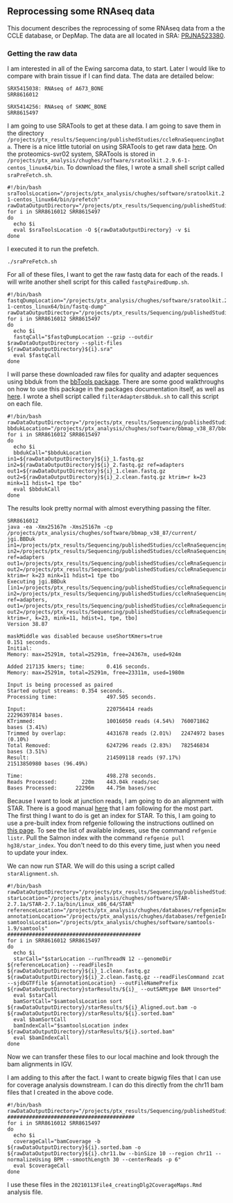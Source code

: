 ## Reprocessing some RNAseq data

This document describes the reprocessing of some RNAseq data from a the CCLE database, or DepMap. The data are all located in SRA: [PRJNA523380](https://www.ncbi.nlm.nih.gov/bioproject?term=PRJNA523380).

### Getting the raw data

I am interested in all of the Ewing sarcoma data, to start. Later I would like to compare with brain tissue if I can find data. The data are detailed below:

```
SRX5415038: RNAseq of A673_BONE
SRR8616012

SRX5414256: RNAseq of SKNMC_BONE
SRR8615497
```

I am going to use SRATools to get at these data. I am going to save them in the directory `/projects/ptx_results/Sequencing/publishedStudies/ccleRnaSequencingData`. There is a nice little tutorial on using SRATools to get raw data [here](https://www.biostars.org/p/111040/). On the proteomics-svr02 system, SRATools is stored in `/projects/ptx_analysis/chughes/software/sratoolkit.2.9.6-1-centos_linux64/bin`. To download the files, I wrote a small shell script called `sraPreFetch.sh`.

```shell
#!/bin/bash
sraToolsLocation="/projects/ptx_analysis/chughes/software/sratoolkit.2.9.6-1-centos_linux64/bin/prefetch"
rawDataOutputDirectory="/projects/ptx_results/Sequencing/publishedStudies/ccleRnaSequencingData/"
for i in SRR8616012 SRR8615497
do
  echo $i
  eval $sraToolsLocation -O ${rawDataOutputDirectory} -v $i
done
```

I executed it to run the prefetch.

```shell
./sraPreFetch.sh
```

For all of these files, I want to get the raw fastq data for each of the reads. I will write another shell script for this called `fastqPairedDump.sh`.

```shell
#!/bin/bash
fastqDumpLocation="/projects/ptx_analysis/chughes/software/sratoolkit.2.9.6-1-centos_linux64/bin/fastq-dump"
rawDataOutputDirectory="/projects/ptx_results/Sequencing/publishedStudies/ccleRnaSequencingData/"
for i in SRR8616012 SRR8615497
do
  echo $i
  fastqCall="$fastqDumpLocation --gzip --outdir $rawDataOutputDirectory --split-files ${rawDataOutputDirectory}${i}.sra"
  eval $fastqCall
done
```

I will parse these downloaded raw files for quality and adapter sequences using bbduk from the [bbTools package](https://sourceforge.net/projects/bbmap/). There are some good walkthroughs on how to use this package in the packages documentation itself, as well as [here](https://jgi.doe.gov/data-and-tools/bbtools/bb-tools-user-guide/). I wrote a shell script called `filterAdaptersBbduk.sh` to call this script on each file.

```shell
#!/bin/bash
rawDataOutputDirectory="/projects/ptx_results/Sequencing/publishedStudies/ccleRnaSequencingData/"
bbdukLocation="/projects/ptx_analysis/chughes/software/bbmap_v38_87/bbduk.sh"
for i in SRR8616012 SRR8615497
do
  echo $i
  bbdukCall="$bbdukLocation in1=${rawDataOutputDirectory}${i}_1.fastq.gz in2=${rawDataOutputDirectory}${i}_2.fastq.gz ref=adapters out1=${rawDataOutputDirectory}${i}_1.clean.fastq.gz out2=${rawDataOutputDirectory}${i}_2.clean.fastq.gz ktrim=r k=23 mink=11 hdist=1 tpe tbo"
  eval $bbdukCall
done
```

The results look pretty normal with almost everything passing the filter.

```shell
SRR8616012
java -ea -Xmx25167m -Xms25167m -cp /projects/ptx_analysis/chughes/software/bbmap_v38_87/current/ jgi.BBDuk in1=/projects/ptx_results/Sequencing/publishedStudies/ccleRnaSequencingData/SRR8616012_1.fastq.gz in2=/projects/ptx_results/Sequencing/publishedStudies/ccleRnaSequencingData/SRR8616012_2.fastq.gz ref=adapters out1=/projects/ptx_results/Sequencing/publishedStudies/ccleRnaSequencingData/SRR8616012_1.clean.fastq.gz out2=/projects/ptx_results/Sequencing/publishedStudies/ccleRnaSequencingData/SRR8616012_2.clean.fastq.gz ktrim=r k=23 mink=11 hdist=1 tpe tbo
Executing jgi.BBDuk [in1=/projects/ptx_results/Sequencing/publishedStudies/ccleRnaSequencingData/SRR8616012_1.fastq.gz, in2=/projects/ptx_results/Sequencing/publishedStudies/ccleRnaSequencingData/SRR8616012_2.fastq.gz, ref=adapters, out1=/projects/ptx_results/Sequencing/publishedStudies/ccleRnaSequencingData/SRR8616012_1.clean.fastq.gz, out2=/projects/ptx_results/Sequencing/publishedStudies/ccleRnaSequencingData/SRR8616012_2.clean.fastq.gz, ktrim=r, k=23, mink=11, hdist=1, tpe, tbo]
Version 38.87

maskMiddle was disabled because useShortKmers=true
0.151 seconds.
Initial:
Memory: max=25291m, total=25291m, free=24367m, used=924m

Added 217135 kmers; time:       0.416 seconds.
Memory: max=25291m, total=25291m, free=23311m, used=1980m

Input is being processed as paired
Started output streams: 0.354 seconds.
Processing time:                497.505 seconds.

Input:                          220756414 reads                 22296397814 bases.
KTrimmed:                       10016050 reads (4.54%)  760071862 bases (3.41%)
Trimmed by overlap:             4431678 reads (2.01%)   22474972 bases (0.10%)
Total Removed:                  6247296 reads (2.83%)   782546834 bases (3.51%)
Result:                         214509118 reads (97.17%)        21513850980 bases (96.49%)

Time:                           498.278 seconds.
Reads Processed:        220m    443.04k reads/sec
Bases Processed:      22296m    44.75m bases/sec
```

Because I want to look at junction reads, I am going to do an alignment with STAR. There is a good manual [here](https://github.com/alexdobin/STAR) that I am following for the most part. The first thing I want to do is get an index for STAR. To this, I am going to use a pre-built index from refgenie following the instructions outlined on [this page](http://refgenie.databio.org/en/latest/install/). To see the list of available indexes, use the command `refgenie listr`. Pull the Salmon index with the command `refgenie pull hg38/star_index`. You don't need to do this every time, just when you need to update your index. 

We can now run STAR. We will do this using a script called `starAlignment.sh`.

```shell
#!/bin/bash
rawDataOutputDirectory="/projects/ptx_results/Sequencing/publishedStudies/ccleRnaSequencingData/"
starLocation="/projects/ptx_analysis/chughes/software/STAR-2.7.1a/STAR-2.7.1a/bin/Linux_x86_64/STAR"
referenceLocation="/projects/ptx_analysis/chughes/databases/refgenieIndexes/hg38/star_index/default/"
annotationLocation="/projects/ptx_analysis/chughes/databases/refgenieIndexes/hg38/gencode_gtf/default/hg38.gtf"
samtoolsLocation="/projects/ptx_analysis/chughes/software/samtools-1.9/samtools"
###########################################
for i in SRR8616012 SRR8615497
do
  echo $i
  starCall="$starLocation --runThreadN 12 --genomeDir ${referenceLocation} --readFilesIn ${rawDataOutputDirectory}${i}_1.clean.fastq.gz ${rawDataOutputDirectory}${i}_2.clean.fastq.gz --readFilesCommand zcat --sjdbGTFfile ${annotationLocation} --outFileNamePrefix ${rawDataOutputDirectory}starResults/${i}_ --outSAMtype BAM Unsorted"
  eval $starCall
  bamSortCall="$samtoolsLocation sort ${rawDataOutputDirectory}/starResults/${i}_Aligned.out.bam -o ${rawDataOutputDirectory}/starResults/${i}.sorted.bam"
  eval $bamSortCall
  bamIndexCall="$samtoolsLocation index ${rawDataOutputDirectory}/starResults/${i}.sorted.bam"
  eval $bamIndexCall
done
```
Now we can transfer these files to our local machine and look through the bam alignments in IGV.

I am adding to this after the fact. I want to create bigwig files that I can use for coverage analysis downstream. I can do this directly from the chr11 bam files that I created in the above code.

```shell
#!/bin/bash
rawDataOutputDirectory="/projects/ptx_results/Sequencing/publishedStudies/ccleRnaSequencingData/starResults/"
#########################################
for i in SRR8616012 SRR8615497
do
  echo $i
  coverageCall="bamCoverage -b ${rawDataOutputDirectory}${i}.sorted.bam -o ${rawDataOutputDirectory}${i}.chr11.bw --binSize 10 --region chr11 --normalizeUsing BPM --smoothLength 30 --centerReads -p 6"
  eval $coverageCall
done
```

I use these files in the `20210113File4_creatingDlg2CoverageMaps.Rmd` analysis file.

